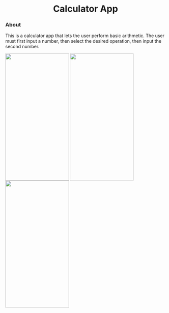 <h1 align="center">Calculator App</h1>

<h3 align="left">About</h3>
<p>This is a calculator app that lets the user perform basic arithmetic. The user must first input a number, then select the desired operation, then input the second number.</p>

<img src="https://github.com/Commando20/COP4655/blob/Calculator/Calculator/screenshots/Part4Inputs.JPG" width="200" height="400" align="left"/>
<img src="https://github.com/Commando20/COP4655/blob/Calculator/Calculator/screenshots/Part4Multiply.JPG" width="200" height="400" align="left"/>
<img src="https://github.com/Commando20/COP4655/blob/Calculator/Calculator/screenshots/Part4Subtract.JPG" width="200" height="400" align="left"/>

